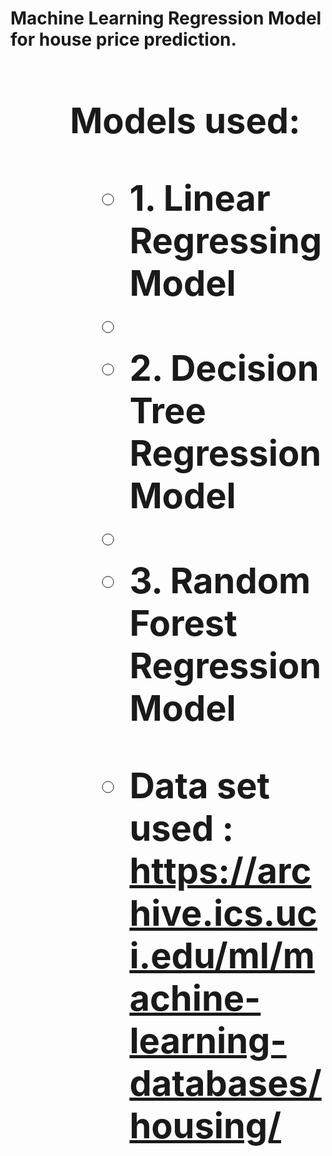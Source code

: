 <h1><b>Machine Learning Regression Model for house price prediction.<b/><h1/>

<ul><b>Models used:<b /><ul/>
    <li>1. Linear Regressing Model<br /><li/>
    <li>2. Decision Tree Regression Model<br /><li/>
    <li>3. Random Forest Regression Model<br /><li/>

Data set used : <a>https://archive.ics.uci.edu/ml/machine-learning-databases/housing/<a />

